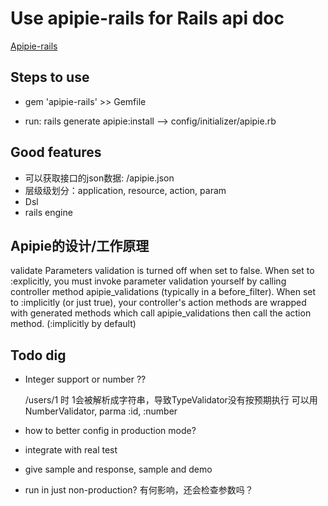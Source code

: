 # Use apipie-rails for Rails api doc

[Apipie-rails](https://github.com/Apipie/apipie-rails)

## Steps to use

* gem 'apipie-rails' >> Gemfile

* run: rails generate apipie:install --> config/initializer/apipie.rb
  
## Good features

* 可以获取接口的json数据: /apipie.json
* 层级级划分：application, resource, action, param
* Dsl
* rails engine

## Apipie的设计/工作原理

validate
    Parameters validation is turned off when set to false. When set to :explicitly, you must invoke parameter validation yourself by calling controller method apipie_validations (typically in a before_filter). When set to :implicitly (or just true), your controller's action methods are wrapped with generated methods which call apipie_validations then call the action method. (:implicitly by default)

## Todo dig 

* Integer support or number ??

  /users/1 时 1会被解析成字符串，导致TypeValidator没有按预期执行
  可以用NumberValidator, parma :id, :number

* how to better config in production mode?

* integrate with real test

* give sample and response, sample and demo 

* run in just non-production? 有何影响，还会检查参数吗？

